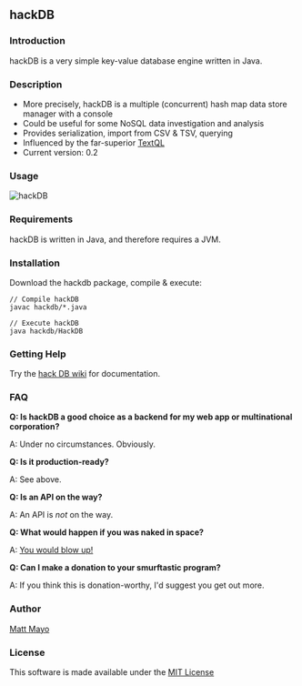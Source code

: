 ## hackDB

### Introduction

hackDB is a very simple key-value database engine written in Java.

### Description

- More precisely, hackDB is a multiple (concurrent) hash map data store manager with a console
- Could be useful for some NoSQL data investigation and analysis
- Provides serialization, import from CSV & TSV, querying
- Influenced by the far-superior [TextQL](https://github.com/dinedal/textql)
- Current version: 0.2
 
### Usage

![hackDB](https://raw.githubusercontent.com/mmmayo13/hack-db/master/hackdb-intro.gif)

### Requirements

hackDB is written in Java, and therefore requires a JVM.

### Installation

Download the hackdb package, compile & execute:

```
// Compile hackDB
javac hackdb/*.java

// Execute hackDB
java hackdb/HackDB
```

### Getting Help

Try the [hack DB wiki](https://github.com/mmmayo13/hack-db/wiki) for documentation.

### FAQ

**Q: Is hackDB a good choice as a backend for my web app or multinational corporation?**

A: Under no circumstances. Obviously.

**Q: Is it production-ready?**

A: See above.

**Q: Is an API on the way?**

A: An API is *not* on the way.

**Q: What would happen if you was naked in space?** 

A: [You would blow up!](http://wiki.answers.com/Q/What_would_happen_if_you_was_naked_in_space)

**Q: Can I make a donation to your smurftastic program?**

A: If you think this is donation-worthy, I'd suggest you get out more.

### Author

[Matt Mayo](http://about.me/mattmayo)

### License

This software is made available under the [MIT License](http://choosealicense.com/licenses/mit/)
